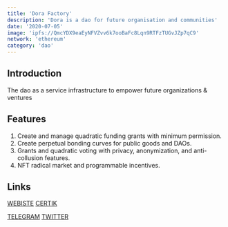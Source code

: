 ```yaml
---
title: 'Dora Factory'
description: 'Dora is a dao for future organisation and communities'
date: '2020-07-05'
image: 'ipfs://QmcYDX9eaEyNFVZvv6k7ooBaFc8Lqn9RTFzTUGvJZp7qC9'
network: 'ethereum'
category: 'dao'
---
```



## Introduction
The dao as a service infrastructure to empower future organizations & ventures

## Features
1. Create and manage quadratic funding grants with minimum permission.
2. Create perpetual bonding curves for public goods and DAOs.
3. Grants and quadratic voting with privacy, anonymization, and anti-collusion features.
4. NFT radical market and programmable incentives.


## Links

[WEBISTE](https://dorafactory.org/)
[CERTIK](https://cmc.certik-skynet.com/redirect?project=dorafactory)

[TELEGRAM](https://t.me/dorafactory)
[TWITTER](https://twitter.com/DoraFactory)